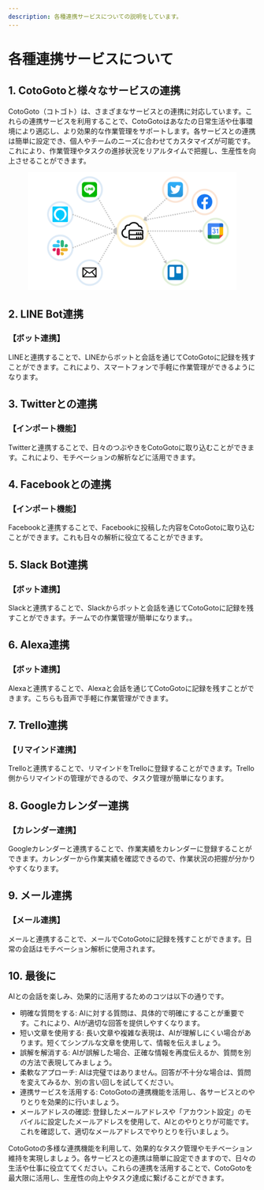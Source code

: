 ```yaml
---
description: 各種連携サービスについての説明をしています。
---
```


# 各種連携サービスについて

## 1. CotoGotoと様々なサービスの連携

&#x20;CotoGoto（コトゴト）は、さまざまなサービスとの連携に対応しています。これらの連携サービスを利用することで、CotoGotoはあなたの日常生活や仕事環境により適応し、より効果的な作業管理をサポートします。各サービスとの連携は簡単に設定でき、個人やチームのニーズに合わせてカスタマイズが可能です。これにより、作業管理やタスクの進捗状況をリアルタイムで把握し、生産性を向上させることができます。

<figure><img src=".gitbook/assets/cotogoto_外部連携図.png" alt=""><figcaption></figcaption></figure>

## 2. LINE Bot連携

### 【ボット連携】

LINEと連携することで、LINEからボットと会話を通じてCotoGotoに記録を残すことができます。これにより、スマートフォンで手軽に作業管理ができるようになります。

## 3. Twitterとの連携

### 【インポート機能】

Twitterと連携することで、日々のつぶやきをCotoGotoに取り込むことができます。これにより、モチベーションの解析などに活用できます。

## 4. Facebookとの連携

### 【インポート機能】

Facebookと連携することで、Facebookに投稿した内容をCotoGotoに取り込むことができます。これも日々の解析に役立てることができます。

## 5. Slack Bot連携

### 【ボット連携】

Slackと連携することで、Slackからボットと会話を通じてCotoGotoに記録を残すことができます。チームでの作業管理が簡単になります。。

## 6. Alexa連携

### 【ボット連携】

Alexaと連携することで、Alexaと会話を通じてCotoGotoに記録を残すことができます。こちらも音声で手軽に作業管理ができます。

## 7. Trello連携

### 【リマインド連携】

Trelloと連携することで、リマインドをTrelloに登録することができます。Trello側からリマインドの管理ができるので、タスク管理が簡単になります。

## 8. Googleカレンダー連携

### 【カレンダー連携】

Googleカレンダーと連携することで、作業実績をカレンダーに登録することができます。カレンダーから作業実績を確認できるので、作業状況の把握が分かりやすくなります。

## 9. メール連携

### 【メール連携】

メールと連携することで、メールでCotoGotoに記録を残すことができます。日常の会話はモチベーション解析に使用されます。

## 10. 最後に

AIとの会話を楽しみ、効果的に活用するためのコツは以下の通りです。

* 明確な質問をする: AIに対する質問は、具体的で明確にすることが重要です。これにより、AIが適切な回答を提供しやすくなります。
* 短い文章を使用する: 長い文章や複雑な表現は、AIが理解しにくい場合があります。短くてシンプルな文章を使用して、情報を伝えましょう。
* 誤解を解消する: AIが誤解した場合、正確な情報を再度伝えるか、質問を別の方法で表現してみましょう。
* 柔軟なアプローチ: AIは完璧ではありません。回答が不十分な場合は、質問を変えてみるか、別の言い回しを試してください。
* 連携サービスを活用する: CotoGotoの連携機能を活用し、各サービスとのやりとりを効果的に行いましょう。
* メールアドレスの確認: 登録したメールアドレスや「アカウント設定」のモバイルに設定したメールアドレスを使用して、AIとのやりとりが可能です。これを確認して、適切なメールアドレスでやりとりを行いましょう。

CotoGotoの多様な連携機能を利用して、効果的なタスク管理やモチベーション維持を実現しましょう。各サービスとの連携は簡単に設定できますので、日々の生活や仕事に役立ててください。これらの連携を活用することで、CotoGotoを最大限に活用し、生産性の向上やタスク達成に繋げることができます。

